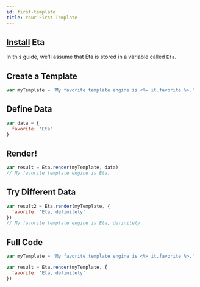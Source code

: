 ```yaml
---
id: first-template
title: Your First Template
---
```


## [Install](install) Eta

In this guide, we'll assume that Eta is stored in a variable called `Eta`.

## Create a Template

```js
var myTemplate = 'My favorite template engine is <%= it.favorite %>.'
```

## Define Data

```js
var data = {
  favorite: 'Eta'
}
```

## Render!

```js
var result = Eta.render(myTemplate, data)
// My favorite template engine is Eta.
```

## Try Different Data

```js
var result2 = Eta.render(myTemplate, {
  favorite: 'Eta, definitely'
})
// My favorite template engine is Eta, definitely.
```

## Full Code

```js
var myTemplate = 'My favorite template engine is <%= it.favorite %>.'

var result = Eta.render(myTemplate, {
  favorite: 'Eta, definitely'
})
```
